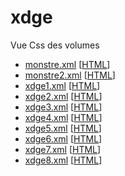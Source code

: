 # xdge

Vue Css des volumes

* [monstre.xml](https://dge-csic.github.io/xdge/monstre.xml) \[[HTML](https://dge-csic.github.io/html/monstre.html)\]
* [monstre2.xml](https://dge-csic.github.io/xdge/monstre2.xml) \[[HTML](https://dge-csic.github.io/html/monstre2.html)\]
* [xdge1.xml](https://dge-csic.github.io/xdge/xdge1.xml) \[[HTML](https://dge-csic.github.io/html/xdge1.html)\]
* [xdge2.xml](https://dge-csic.github.io/xdge/xdge2.xml) \[[HTML](https://dge-csic.github.io/html/xdge1.html)\]
* [xdge3.xml](https://dge-csic.github.io/xdge/xdge3.xml) \[[HTML](https://dge-csic.github.io/html/xdge1.html)\]
* [xdge4.xml](https://dge-csic.github.io/xdge/xdge4.xml) \[[HTML](https://dge-csic.github.io/html/xdge1.html)\]
* [xdge5.xml](https://dge-csic.github.io/xdge/xdge5.xml) \[[HTML](https://dge-csic.github.io/html/xdge1.html)\]
* [xdge6.xml](https://dge-csic.github.io/xdge/xdge6.xml) \[[HTML](https://dge-csic.github.io/html/xdge1.html)\]
* [xdge7.xml](https://dge-csic.github.io/xdge/xdge7.xml) \[[HTML](https://dge-csic.github.io/html/xdge1.html)\]
* [xdge8.xml](https://dge-csic.github.io/xdge/xdge8.xml) \[[HTML](https://dge-csic.github.io/html/xdge1.html)\]

